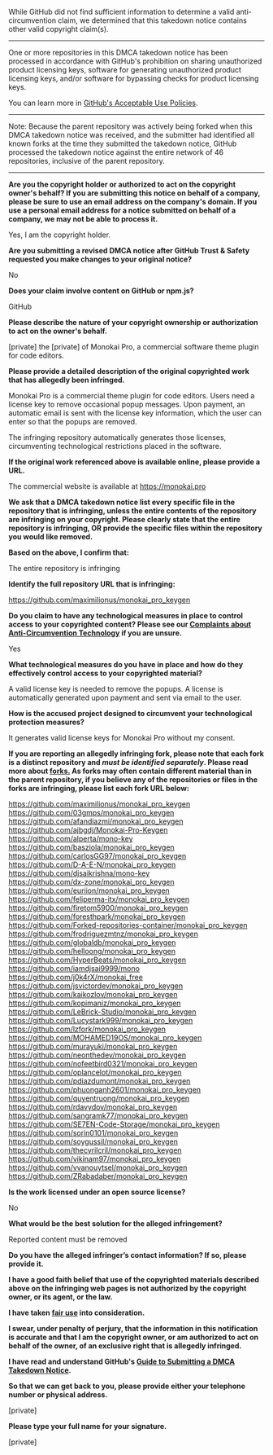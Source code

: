 While GitHub did not find sufficient information to determine a valid anti-circumvention claim, we determined that this takedown notice contains other valid copyright claim(s).

---

One or more repositories in this DMCA takedown notice has been processed in accordance with GitHub's prohibition on sharing unauthorized product licensing keys, software for generating unauthorized product licensing keys, and/or software for bypassing checks for product licensing keys.

You can learn more in [GitHub's Acceptable Use Policies](https://docs.github.com/en/github/site-policy/github-acceptable-use-policies).

---

Note: Because the parent repository was actively being forked when this DMCA takedown notice was received, and the submitter had identified all known forks at the time they submitted the takedown notice, GitHub processed the takedown notice against the entire network of 46 repositories, inclusive of the parent repository.

---

**Are you the copyright holder or authorized to act on the copyright owner's behalf? If you are submitting this notice on behalf of a company, please be sure to use an email address on the company's domain. If you use a personal email address for a notice submitted on behalf of a company, we may not be able to process it.**  
  
Yes, I am the copyright holder.  
  
**Are you submitting a revised DMCA notice after GitHub Trust & Safety requested you make changes to your original notice?**  
  
No  
  
**Does your claim involve content on GitHub or npm.js?**  
  
GitHub  
  
**Please describe the nature of your copyright ownership or authorization to act on the owner's behalf.**  
  
[private] the [private] of Monokai Pro, a commercial software theme plugin for code editors.  
  
**Please provide a detailed description of the original copyrighted work that has allegedly been infringed.**  
  
Monokai Pro is a commercial theme plugin for code editors. Users need a license key to remove occasional popup messages. Upon payment, an automatic email is sent with the license key information, which the user can enter so that the popups are removed.  
  
The infringing repository automatically generates those licenses, circumventing technological restrictions placed in the software.  
  
**If the original work referenced above is available online, please provide a URL.**  
  
The commercial website is available at https://monokai.pro  
  
**We ask that a DMCA takedown notice list every specific file in the repository that is infringing, unless the entire contents of the repository are infringing on your copyright. Please clearly state that the entire repository is infringing, OR provide the specific files within the repository you would like removed.**  
  
**Based on the above, I confirm that:**  
  
The entire repository is infringing  
  
**Identify the full repository URL that is infringing:**  
  
https://github.com/maximilionus/monokai_pro_keygen  
  
**Do you claim to have any technological measures in place to control access to your copyrighted content? Please see our <a href="https://docs.github.com/articles/guide-to-submitting-a-dmca-takedown-notice#complaints-about-anti-circumvention-technology">Complaints about Anti-Circumvention Technology</a> if you are unsure.**  
  
Yes  
  
**What technological measures do you have in place and how do they effectively control access to your copyrighted material?**  
  
A valid license key is needed to remove the popups. A license is automatically generated upon payment and sent via email to the user.  
  
**How is the accused project designed to circumvent your technological protection measures?**  
  
It generates valid license keys for Monokai Pro without my consent.  
  
**If you are reporting an allegedly infringing fork, please note that each fork is a distinct repository and <i>must be identified separately</i>. Please read more about <a href="https://docs.github.com/articles/dmca-takedown-policy#b-what-about-forks-or-whats-a-fork">forks.</a> As forks may often contain different material than in the parent repository, if you believe any of the repositories or files in the forks are infringing, please list each fork URL below:**  
  
https://github.com/maximilionus/monokai_pro_keygen  
https://github.com/03gmps/monokai_pro_keygen  
https://github.com/afandiazmi/monokai_pro_keygen  
https://github.com/ajbgdj/Monokai-Pro-Keygen  
https://github.com/alperta/mono-key  
https://github.com/basziola/monokai_pro_keygen  
https://github.com/carlosGG97/monokai_pro_keygen  
https://github.com/D-A-E-N/monokai_pro_keygen  
https://github.com/djsaikrishna/mono-key  
https://github.com/dx-zone/monokai_pro_keygen  
https://github.com/euriion/monokai_pro_keygen  
https://github.com/feliperma-itx/monokai_pro_keygen  
https://github.com/firetom5900/monokai_pro_keygen  
https://github.com/foresthpark/monokai_pro_keygen  
https://github.com/Forked-repositories-container/monokai_pro_keygen  
https://github.com/frodriguezmtnz/monokai_pro_keygen  
https://github.com/globaldb/monokai_pro_keygen  
https://github.com/helloong/monokai_pro_keygen  
https://github.com/HyperBeats/monokai_pro_keygen  
https://github.com/iamdjsai9999/mono  
https://github.com/j0k4rX/monokai_free  
https://github.com/jsvictordev/monokai_pro_keygen  
https://github.com/kaikozlov/monokai_pro_keygen  
https://github.com/kopimaniz/monokai_pro_keygen  
https://github.com/LeBrick-Studio/monokai_pro_keygen  
https://github.com/Lucystark999/monokai_pro_keygen  
https://github.com/lzfork/monokai_pro_keygen  
https://github.com/MOHAMED19OS/monokai_pro_keygen  
https://github.com/murayuki/monokai_pro_keygen  
https://github.com/neonthedev/monokai_pro_keygen  
https://github.com/nofeetbird0321/monokai_pro_keygen  
https://github.com/oplancelot/monokai_pro_keygen  
https://github.com/pdiazdumont/monokai_pro_keygen  
https://github.com/phuonganh2601/monokai_pro_keygen  
https://github.com/quyentruong/monokai_pro_keygen  
https://github.com/rdavydov/monokai_pro_keygen  
https://github.com/sangramk77/monokai_pro_keygen  
https://github.com/SE7EN-Code-Storage/monokai_pro_keygen  
https://github.com/sorin0101/monokai_pro_keygen  
https://github.com/soygussil/monokai_pro_keygen  
https://github.com/thecyrilcril/monokai_pro_keygen  
https://github.com/vikinam97/monokai_pro_keygen  
https://github.com/vvanouytsel/monokai_pro_keygen  
https://github.com/ZRabadaber/monokai_pro_keygen  
  
**Is the work licensed under an open source license?**  
  
No  
  
**What would be the best solution for the alleged infringement?**  
  
Reported content must be removed  
  
**Do you have the alleged infringer’s contact information? If so, please provide it.**  
  
**I have a good faith belief that use of the copyrighted materials described above on the infringing web pages is not authorized by the copyright owner, or its agent, or the law.**  
  
**I have taken <a href="https://www.lumendatabase.org/topics/22">fair use</a> into consideration.**  
  
**I swear, under penalty of perjury, that the information in this notification is accurate and that I am the copyright owner, or am authorized to act on behalf of the owner, of an exclusive right that is allegedly infringed.**  
  
**I have read and understand GitHub's <a href="https://docs.github.com/articles/guide-to-submitting-a-dmca-takedown-notice/">Guide to Submitting a DMCA Takedown Notice</a>.**  
  
**So that we can get back to you, please provide either your telephone number or physical address.**  
  
[private] 
  
**Please type your full name for your signature.**  
  
[private]

